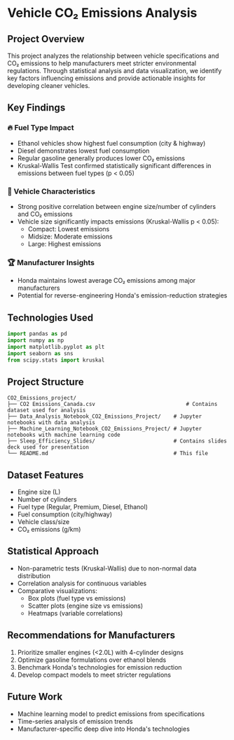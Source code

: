 # Vehicle CO₂ Emissions Analysis
## Project Overview
This project analyzes the relationship between vehicle specifications and CO₂ emissions to help manufacturers meet stricter environmental regulations. Through statistical analysis and data visualization, we identify key factors influencing emissions and provide actionable insights for developing cleaner vehicles.

## Key Findings
### 🔥 Fuel Type Impact
- Ethanol vehicles show highest fuel consumption (city & highway)
- Diesel demonstrates lowest fuel consumption
- Regular gasoline generally produces lower CO₂ emissions
- Kruskal-Wallis Test confirmed statistically significant differences in emissions between fuel types (p < 0.05)

### 🚗 Vehicle Characteristics
- Strong positive correlation between engine size/number of cylinders and CO₂ emissions
- Vehicle size significantly impacts emissions (Kruskal-Wallis p < 0.05):
  - Compact: Lowest emissions
  - Midsize: Moderate emissions
  - Large: Highest emissions

### 🏆 Manufacturer Insights
- Honda maintains lowest average CO₂ emissions among major manufacturers
- Potential for reverse-engineering Honda's emission-reduction strategies

## Technologies Used
```python
import pandas as pd
import numpy as np
import matplotlib.pyplot as plt
import seaborn as sns
from scipy.stats import kruskal
```
## Project Structure
```
CO2_Emissions_project/
├── CO2 Emissions_Canada.csv                             # Contains dataset used for analysis
├── Data_Analysis_Notebook_CO2_Emissions_Project/    # Jupyter notebooks with data analysis
├── Machine_Learning_Notebook_CO2_Emissions_Project/ # Jupyter notebooks with machine learning code
├── Sleep_Efficiency_Slides/                         # Contains slides deck used for presentation
└── README.md                                        # This file
```

## Dataset Features
- Engine size (L)
- Number of cylinders
- Fuel type (Regular, Premium, Diesel, Ethanol)
- Fuel consumption (city/highway)
- Vehicle class/size
- CO₂ emissions (g/km)

## Statistical Approach
- Non-parametric tests (Kruskal-Wallis) due to non-normal data distribution
- Correlation analysis for continuous variables
- Comparative visualizations:
  -  Box plots (fuel type vs emissions)
  -  Scatter plots (engine size vs emissions)
  -  Heatmaps (variable correlations)

## Recommendations for Manufacturers
1. Prioritize smaller engines (<2.0L) with 4-cylinder designs
2. Optimize gasoline formulations over ethanol blends
3. Benchmark Honda's technologies for emission reduction
4. Develop compact models to meet stricter regulations

## Future Work
- Machine learning model to predict emissions from specifications
- Time-series analysis of emission trends
- Manufacturer-specific deep dive into Honda's technologies
